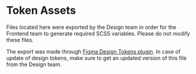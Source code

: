 # Token Assets

Files located here were exported by the Design team in order for the Frontend team to generate required SCSS variables.
Please do not modify these files.

The export was made through
[Figma Design Tokens plugin](https://www.figma.com/community/plugin/888356646278934516/design-tokens). In case of update
of design tokens, make sure to get an updated version of this file from the Design team.
